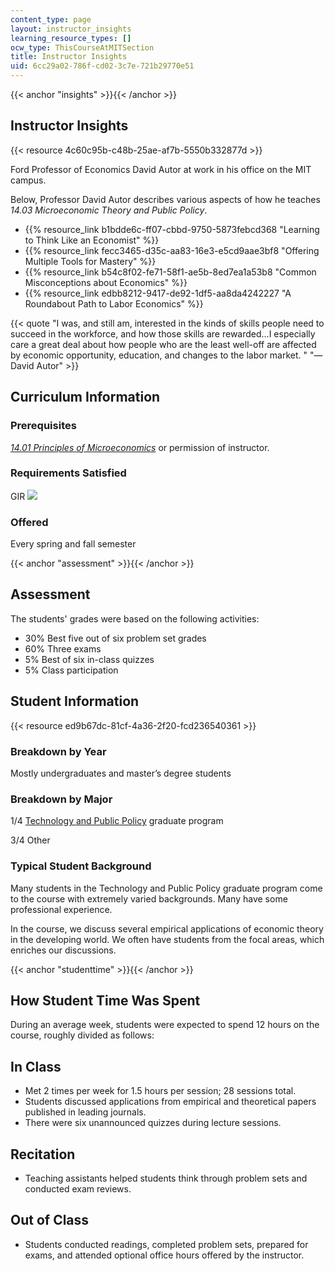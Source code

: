 ```yaml
---
content_type: page
layout: instructor_insights
learning_resource_types: []
ocw_type: ThisCourseAtMITSection
title: Instructor Insights
uid: 6cc29a02-786f-cd02-3c7e-721b29770e51
---
```


{{< anchor "insights" >}}{{< /anchor >}}

Instructor Insights
-------------------

{{< resource 4c60c95b-c48b-25ae-af7b-5550b332877d >}}

Ford Professor of Economics David Autor at work in his office on the MIT campus.

Below, Professor David Autor describes various aspects of how he teaches _14.03 Microeconomic Theory and Public Policy_.

*   {{% resource_link b1bdde6c-ff07-cbbd-9750-5873febcd368 "Learning to Think Like an Economist" %}}
*   {{% resource_link fecc3465-d35c-aa83-16e3-e5cd9aae3bf8 "Offering Multiple Tools for Mastery" %}}
*   {{% resource_link b54c8f02-fe71-58f1-ae5b-8ed7ea1a53b8 "Common Misconceptions about Economics" %}}
*   {{% resource_link edbb8212-9417-de92-1df5-aa8da4242227 "A Roundabout Path to Labor Economics" %}}

{{< quote "I was, and still am, interested in the kinds of skills people need to succeed in the workforce, and how those skills are rewarded...I especially care a great deal about how people who are the least well-off are affected by economic opportunity, education, and changes to the labor market. " "— David Autor" >}}

Curriculum Information
----------------------

### Prerequisites

[_14.01 Principles of Microeconomics_](/courses/14-01sc-principles-of-microeconomics-fall-2011) or permission of instructor.

### Requirements Satisfied

GIR ![](/images/educator/icon-question-gir.png)

### Offered

Every spring and fall semester

{{< anchor "assessment" >}}{{< /anchor >}}

Assessment
----------

The students' grades were based on the following activities:

- 30% Best five out of six problem set grades
- 60% Three exams
- 5% Best of six in-class quizzes
- 5% Class participation

Student Information
-------------------

{{< resource ed9b67dc-81cf-4a36-2f20-fcd236540361 >}}

### Breakdown by Year

Mostly undergraduates and master’s degree students

### Breakdown by Major

1/4 [Technology and Public Policy](http://tpp.mit.edu/) graduate program

3/4 Other

### Typical Student Background

Many students in the Technology and Public Policy graduate program come to the course with extremely varied backgrounds. Many have some professional experience.

In the course, we discuss several empirical applications of economic theory in the developing world. We often have students from the focal areas, which enriches our discussions.

{{< anchor "studenttime" >}}{{< /anchor >}}

How Student Time Was Spent
--------------------------

During an average week, students were expected to spend 12 hours on the course, roughly divided as follows:

In Class
--------

*   Met 2 times per week for 1.5 hours per session; 28 sessions total.
*   Students discussed applications from empirical and theoretical papers published in leading journals.
*   There were six unannounced quizzes during lecture sessions.

Recitation
----------

*   Teaching assistants helped students think through problem sets and conducted exam reviews.

Out of Class
------------

*   Students conducted readings, completed problem sets, prepared for exams, and attended optional office hours offered by the instructor.